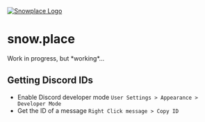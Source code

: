 <div>
    <a href="https://snow.place">
        <img src="https://raw.githubusercontent.com/smuke/snowplace/f45107a12355424c93136341a9fdb16463c3fa1c/src/assets/logo.svg" alt="Snowplace Logo"/>
    </a>
</div>

# snow.place

Work in progress, but \*working\*...

## Getting Discord IDs

-   Enable Discord developer mode
    `User Settings > Appearance > Developer Mode`
-   Get the ID of a message
    `Right Click message > Copy ID`
